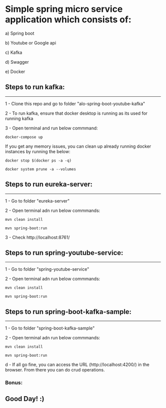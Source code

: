# Simple spring micro service application which consists of:

a) Spring boot

b) Youtube or Google api

c) Kafka

d) Swagger

e) Docker


## Steps to run kafka:
---------------------------------
1 - Clone this repo and go to folder "alo-spring-boot-youtube-kafka"

2 - To run kafka, ensure that docker desktop is running as its used for running kafka

3 - Open terminal and run below commmand:
    
    docker-compose up
    
   If you get any memory issues, you can clean up already running docker instances by running the below:
   
    docker stop $(docker ps -a -q)

    docker system prune -a --volumes
    

## Steps to run eureka-server:
---------------------------------
1 - Go to folder "eureka-server"

2 - Open terminal adn run below commmands:

    mvn clean install
    
    mvn spring-boot:run
    
3 - Check http://localhost:8761/


## Steps to run spring-youtube-service:
---------------------------------
1 - Go to folder "spring-youtube-service"

2 - Open terminal adn run below commmands:

    mvn clean install
    
    mvn spring-boot:run
    
    
## Steps to run spring-boot-kafka-sample:
---------------------------------
1 - Go to folder "spring-boot-kafka-sample"

2 - Open terminal adn run below commmands:

    mvn clean install
    
    mvn spring-boot:run
    
    
d - If all go fine, you can access the URL (http://localhost:4200/) in the browser. From there you can do crud operations.


### Bonus:



## Good Day!  :)
